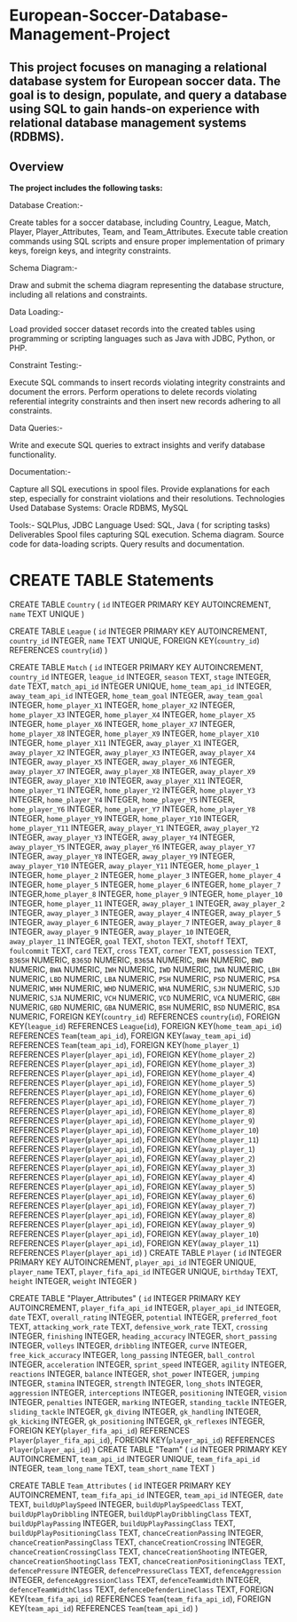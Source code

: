 # European-Soccer-Database-Management-Project


## This project focuses on managing a relational database system for European soccer data. The goal is to design, populate, and query a database using SQL to gain hands-on experience with relational database management systems (RDBMS).

## Overview
**The project includes the following tasks:**

Database Creation:-

Create tables for a soccer database, including Country, League, Match, Player, Player_Attributes, Team, and Team_Attributes.
Execute table creation commands using SQL scripts and ensure proper implementation of primary keys, foreign keys, and integrity constraints.

Schema Diagram:-

Draw and submit the schema diagram representing the database structure, including all relations and constraints.

Data Loading:-

Load provided soccer dataset records into the created tables using programming or scripting languages such as Java with JDBC, Python, or PHP.

Constraint Testing:-

Execute SQL commands to insert records violating integrity constraints and document the errors.
Perform operations to delete records violating referential integrity constraints and then insert new records adhering to all constraints.

Data Queries:-

Write and execute SQL queries to extract insights and verify database functionality.

Documentation:-

Capture all SQL executions in spool files.
Provide explanations for each step, especially for constraint violations and their resolutions.
Technologies Used
Database Systems: Oracle RDBMS, MySQL

Tools:- SQLPlus, JDBC
Language Used: SQL, Java ( for scripting tasks)
Deliverables
Spool files capturing SQL execution.
Schema diagram.
Source code for data-loading scripts.
Query results and documentation.

# CREATE TABLE Statements

CREATE TABLE `Country` (
	`id`	INTEGER PRIMARY KEY AUTOINCREMENT,
	`name`	TEXT UNIQUE
)

CREATE TABLE `League` (
	`id`	INTEGER PRIMARY KEY AUTOINCREMENT,
	`country_id`	INTEGER,
	`name`	TEXT UNIQUE,
	FOREIGN KEY(`country_id`) REFERENCES `country`(`id`)
)

CREATE TABLE `Match` (
	`id`	INTEGER PRIMARY KEY AUTOINCREMENT,
	`country_id`	INTEGER,
	`league_id`	INTEGER,
	`season`	TEXT,
	`stage`	INTEGER,
	`date`	TEXT,
	`match_api_id`	INTEGER UNIQUE,
	`home_team_api_id`	INTEGER, `away_team_api_id`	INTEGER, 
	`home_team_goal`	INTEGER, `away_team_goal`	INTEGER,
	`home_player_X1`	INTEGER, `home_player_X2`	INTEGER,
	`home_player_X3`	INTEGER, `home_player_X4`	INTEGER,
	`home_player_X5`	INTEGER, `home_player_X6`	INTEGER,
	`home_player_X7`	INTEGER, `home_player_X8`	INTEGER,
	`home_player_X9`	INTEGER, `home_player_X10`	INTEGER,
	`home_player_X11`	INTEGER, `away_player_X1`	INTEGER,
	`away_player_X2`	INTEGER, `away_player_X3`	INTEGER,
	`away_player_X4`	INTEGER, `away_player_X5`	INTEGER,
	`away_player_X6`	INTEGER, `away_player_X7`	INTEGER,
	`away_player_X8`	INTEGER, `away_player_X9`	INTEGER,
	`away_player_X10`	INTEGER, `away_player_X11`	INTEGER,
	`home_player_Y1`	INTEGER, `home_player_Y2`	INTEGER,
	`home_player_Y3`	INTEGER, `home_player_Y4`	INTEGER,
	`home_player_Y5`	INTEGER, `home_player_Y6`	INTEGER,
	`home_player_Y7`	INTEGER, `home_player_Y8`	INTEGER,
	`home_player_Y9`	INTEGER, `home_player_Y10`	INTEGER,
	`home_player_Y11`	INTEGER, `away_player_Y1`	INTEGER,
	`away_player_Y2`	INTEGER, `away_player_Y3`	INTEGER,
	`away_player_Y4`	INTEGER, `away_player_Y5`	INTEGER,
	`away_player_Y6`	INTEGER, `away_player_Y7`	INTEGER,
	`away_player_Y8`	INTEGER, `away_player_Y9`	INTEGER,
	`away_player_Y10`	INTEGER, `away_player_Y11`	INTEGER,
	`home_player_1`	INTEGER, `home_player_2`	INTEGER,
	`home_player_3`	INTEGER, `home_player_4`	INTEGER,
	`home_player_5`	INTEGER, `home_player_6`	INTEGER,
	`home_player_7`	INTEGER,`home_player_8`	INTEGER,
	`home_player_9`	INTEGER, `home_player_10`	INTEGER,
	`home_player_11`	INTEGER, `away_player_1`	INTEGER,
	`away_player_2`	INTEGER,  `away_player_3`	INTEGER,
	`away_player_4`	INTEGER, `away_player_5`	INTEGER,
	`away_player_6`	INTEGER, `away_player_7`	INTEGER,
	`away_player_8`	INTEGER, `away_player_9`	INTEGER,
	`away_player_10`	INTEGER, `away_player_11`	INTEGER,
	`goal`	TEXT,
	`shoton`	TEXT,
	`shotoff`	TEXT,
	`foulcommit`	TEXT,
	`card`	TEXT,
	`cross`	TEXT,
	`corner`	TEXT,
	`possession`	TEXT,
	`B365H`	NUMERIC,
	`B365D`	NUMERIC,
	`B365A`	NUMERIC,
	`BWH`	NUMERIC,
	`BWD`	NUMERIC,
	`BWA`	NUMERIC,
	`IWH`	NUMERIC,
	`IWD`	NUMERIC,
	`IWA`	NUMERIC,
	`LBH`	NUMERIC,
	`LBD`	NUMERIC,
	`LBA`	NUMERIC,
	`PSH`	NUMERIC,
	`PSD`	NUMERIC,
	`PSA`	NUMERIC,
	`WHH`	NUMERIC,
	`WHD`	NUMERIC,
	`WHA`	NUMERIC,
	`SJH`	NUMERIC,
	`SJD`	NUMERIC,
	`SJA`	NUMERIC,
	`VCH`	NUMERIC,
	`VCD`	NUMERIC,
	`VCA`	NUMERIC,
	`GBH`	NUMERIC,
	`GBD`	NUMERIC,
	`GBA`	NUMERIC,
	`BSH`	NUMERIC,
	`BSD`	NUMERIC,
	`BSA`	NUMERIC,
	FOREIGN KEY(`country_id`) REFERENCES `country`(`id`),
	FOREIGN KEY(`league_id`) REFERENCES `League`(`id`),
	FOREIGN KEY(`home_team_api_id`) REFERENCES `Team`(`team_api_id`),
	FOREIGN KEY(`away_team_api_id`) REFERENCES `Team`(`team_api_id`),
	FOREIGN KEY(`home_player_1`) REFERENCES `Player`(`player_api_id`),
	FOREIGN KEY(`home_player_2`) REFERENCES `Player`(`player_api_id`),
	FOREIGN KEY(`home_player_3`) REFERENCES `Player`(`player_api_id`),
	FOREIGN KEY(`home_player_4`) REFERENCES `Player`(`player_api_id`),
	FOREIGN KEY(`home_player_5`) REFERENCES `Player`(`player_api_id`),
	FOREIGN KEY(`home_player_6`) REFERENCES `Player`(`player_api_id`),
	FOREIGN KEY(`home_player_7`) REFERENCES `Player`(`player_api_id`),
	FOREIGN KEY(`home_player_8`) REFERENCES `Player`(`player_api_id`),
	FOREIGN KEY(`home_player_9`) REFERENCES `Player`(`player_api_id`),
	FOREIGN KEY(`home_player_10`) REFERENCES `Player`(`player_api_id`),
	FOREIGN KEY(`home_player_11`) REFERENCES `Player`(`player_api_id`),
	FOREIGN KEY(`away_player_1`) REFERENCES `Player`(`player_api_id`),
	FOREIGN KEY(`away_player_2`) REFERENCES `Player`(`player_api_id`),
	FOREIGN KEY(`away_player_3`) REFERENCES `Player`(`player_api_id`),
	FOREIGN KEY(`away_player_4`) REFERENCES `Player`(`player_api_id`),
	FOREIGN KEY(`away_player_5`) REFERENCES `Player`(`player_api_id`),
	FOREIGN KEY(`away_player_6`) REFERENCES `Player`(`player_api_id`),
	FOREIGN KEY(`away_player_7`) REFERENCES `Player`(`player_api_id`),
	FOREIGN KEY(`away_player_8`) REFERENCES `Player`(`player_api_id`),
	FOREIGN KEY(`away_player_9`) REFERENCES `Player`(`player_api_id`),
	FOREIGN KEY(`away_player_10`) REFERENCES `Player`(`player_api_id`),
	FOREIGN KEY(`away_player_11`) REFERENCES `Player`(`player_api_id`)
)
CREATE TABLE `Player` (
	`id`	INTEGER PRIMARY KEY AUTOINCREMENT,
	`player_api_id`	INTEGER UNIQUE,
	`player_name`	TEXT,
	`player_fifa_api_id`	INTEGER UNIQUE,
	`birthday`	TEXT,
	`height`	INTEGER,
	`weight`	INTEGER
)

CREATE TABLE "Player_Attributes" (
	`id`	INTEGER PRIMARY KEY AUTOINCREMENT,
	`player_fifa_api_id`	INTEGER,
	`player_api_id`	INTEGER,
	`date`	TEXT,
	`overall_rating`	INTEGER,
	`potential`	INTEGER,
	`preferred_foot`	TEXT,
	`attacking_work_rate`	TEXT,
	`defensive_work_rate`	TEXT,
	`crossing`	INTEGER,
	`finishing`	INTEGER,
	`heading_accuracy`	INTEGER,
	`short_passing`	INTEGER,
	`volleys`	INTEGER,
	`dribbling`	INTEGER,
	`curve`	INTEGER,
	`free_kick_accuracy`	INTEGER,
	`long_passing`	INTEGER,
	`ball_control`	INTEGER,
	`acceleration`	INTEGER,
	`sprint_speed`	INTEGER,
	`agility`	INTEGER,
	`reactions`	INTEGER,
	`balance`	INTEGER,
	`shot_power`	INTEGER,
	`jumping`	INTEGER,
	`stamina`	INTEGER,
	`strength`	INTEGER,
	`long_shots`	INTEGER,
	`aggression`	INTEGER,
	`interceptions`	INTEGER,
	`positioning`	INTEGER,
	`vision`	INTEGER,
	`penalties`	INTEGER,
	`marking`	INTEGER,
	`standing_tackle`	INTEGER,
	`sliding_tackle`	INTEGER,
	`gk_diving`	INTEGER,
	`gk_handling`	INTEGER,
	`gk_kicking`	INTEGER,
	`gk_positioning`	INTEGER,
	`gk_reflexes`	INTEGER,
	FOREIGN KEY(`player_fifa_api_id`) REFERENCES `Player`(`player_fifa_api_id`),
	FOREIGN KEY(`player_api_id`) REFERENCES `Player`(`player_api_id`)
)
CREATE TABLE "Team" (
	`id`	INTEGER PRIMARY KEY AUTOINCREMENT,
	`team_api_id`	INTEGER UNIQUE,
	`team_fifa_api_id`	INTEGER,
	`team_long_name`	TEXT,
	`team_short_name`	TEXT
)

CREATE TABLE `Team_Attributes` (
	`id`	INTEGER PRIMARY KEY AUTOINCREMENT,
	`team_fifa_api_id`	INTEGER,
	`team_api_id`	INTEGER,
	`date`	TEXT,
	`buildUpPlaySpeed`	INTEGER,
	`buildUpPlaySpeedClass`	TEXT,
	`buildUpPlayDribbling`	INTEGER,
	`buildUpPlayDribblingClass`	TEXT,
	`buildUpPlayPassing`	INTEGER,
	`buildUpPlayPassingClass`	TEXT,
	`buildUpPlayPositioningClass`	TEXT,
	`chanceCreationPassing`	INTEGER,
	`chanceCreationPassingClass`	TEXT,
	`chanceCreationCrossing`	INTEGER,
	`chanceCreationCrossingClass`	TEXT,
	`chanceCreationShooting`	INTEGER,
	`chanceCreationShootingClass`	TEXT,
	`chanceCreationPositioningClass`	TEXT,
	`defencePressure`	INTEGER,
	`defencePressureClass`	TEXT,
	`defenceAggression`	INTEGER,
	`defenceAggressionClass`	TEXT,
	`defenceTeamWidth`	INTEGER,
	`defenceTeamWidthClass`	TEXT,
	`defenceDefenderLineClass`	TEXT,
	FOREIGN KEY(`team_fifa_api_id`) REFERENCES `Team`(`team_fifa_api_id`),
	FOREIGN KEY(`team_api_id`) REFERENCES `Team`(`team_api_id`)
)
